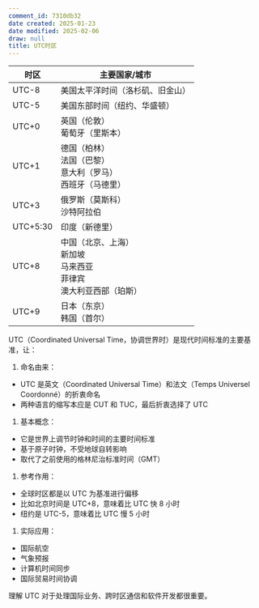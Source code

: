 ```yaml
---
comment_id: 7310db32
date created: 2025-01-23
date modified: 2025-02-06
draw: null
title: UTC时区
---
```

| 时区       | 主要国家/城市                                       |
| -------- | --------------------------------------------- |
| UTC-8    | 美国太平洋时间（洛杉矶、旧金山）|
| UTC-5    | 美国东部时间（纽约、华盛顿）|
| UTC+0    | 英国（伦敦）<br>葡萄牙（里斯本）|
| UTC+1    | 德国（柏林）<br>法国（巴黎）<br>意大利（罗马）<br>西班牙（马德里）|
| UTC+3    | 俄罗斯（莫斯科）<br>沙特阿拉伯                             |
| UTC+5:30 | 印度（新德里）|
| UTC+8    | 中国（北京、上海）<br>新加坡<br>马来西亚<br>菲律宾<br>澳大利亚西部（珀斯）|
| UTC+9    | 日本（东京）<br>韩国（首尔）|

UTC（Coordinated Universal Time，协调世界时）是现代时间标准的主要基准，让：

1. 命名由来：
- UTC 是英文（Coordinated Universal Time）和法文（Temps Universel Coordonné）的折衷命名
- 两种语言的缩写本应是 CUT 和 TUC，最后折衷选择了 UTC

1. 基本概念：
- 它是世界上调节时钟和时间的主要时间标准
- 基于原子时钟，不受地球自转影响
- 取代了之前使用的格林尼治标准时间（GMT）

1. 参考作用：
- 全球时区都是以 UTC 为基准进行偏移
- 比如北京时间是 UTC+8，意味着比 UTC 快 8 小时
- 纽约是 UTC-5，意味着比 UTC 慢 5 小时

1. 实际应用：
- 国际航空
- 气象预报
- 计算机时间同步
- 国际贸易时间协调

理解 UTC 对于处理国际业务、跨时区通信和软件开发都很重要。
